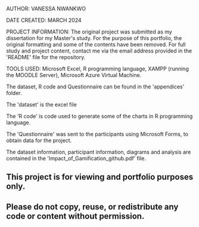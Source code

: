 AUTHOR: VANESSA NWANKWO

DATE CREATED: MARCH 2024

PROJECT INFORMATION: The original project was submitted as my dissertation for my Master's study. For the purpose of this portfolio, the original formatting and some of the contents have been removed. For full study and project content, contact me via the email address provided in the 'README' file for the repository.

TOOLS USED: Microsoft Excel, R programming language, XAMPP (running the MOODLE Server), Microsoft Azure Virtual Machine.

The dataset, R code and Questionnaire can be found in the 'appendices' folder.

The 'dataset' is the excel file

The 'R code' is code used to generate some of the charts in R programming language.

The 'Questionnaire' was sent to the participants using Microsoft Forms, to obtain data for the project.

The dataset information, participant information, diagrams and analysis are contained in the 'Impact_of_Gamification_github.pdf' file.

## This project is for viewing and portfolio purposes only.  
## Please do not copy, reuse, or redistribute any code or content without permission.
